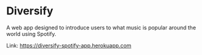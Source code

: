 # Diversify
 A web app designed to introduce users to what music is popular around the world using Spotify.

Link: https://diversify-spotify-app.herokuapp.com